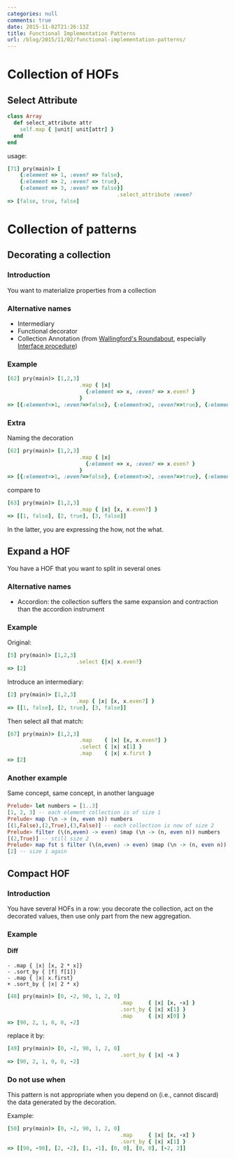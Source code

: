 ```yaml
---
categories: null
comments: true
date: 2015-11-02T21:26:13Z
title: Functional Implementation Patterns
url: /blog/2015/11/02/functional-implementation-patterns/
---
```


<!--
# Template

## Name
### Introduction
### Alternative names
### Forces
### Example
#### Diff
#### Step by step
### Use when
### Do not use when
### Relates to
#### Points to
#### Points here

-->

# Collection of HOFs

<!--

## Map

## Reduce, Inject

## Each

## Filter, Keep, Select

## Flatten

-->

## Select Attribute


```ruby
class Array
  def select_attribute attr
    self.map { |unit| unit[attr] }
  end
end
```

usage:

```ruby
[71] pry(main)> [
    {:element => 1, :even? => false},
    {:element => 2, :even? => true},
    {:element => 3, :even? => false}]
                                   .select_attribute :even?
=> [false, true, false]
```

# Collection of patterns

## Decorating a collection

### Introduction

You want to materialize properties from a collection

### Alternative names

  * Intermediary
  * Functional decorator
  * Collection Annotation (from [Wallingford's Roundabout](http://www.cs.uni.edu/~wallingf/patterns/recursion.html), especially [Interface procedure](http://www.cs.uni.edu/~wallingf/patterns/recursion.html#2))

### Example

```ruby
[62] pry(main)> [1,2,3]
                       .map { |x| 
                         {:element => x, :even? => x.even? } 
                       }
=> [{:element=>1, :even?=>false}, {:element=>2, :even?=>true}, {:element=>3, :even?=>false}]
```

### Extra

Naming the decoration

```ruby
[62] pry(main)> [1,2,3]
                       .map { |x| 
                         {:element => x, :even? => x.even? } 
                       }
=> [{:element=>1, :even?=>false}, {:element=>2, :even?=>true}, {:element=>3, :even?=>false}]
```

compare to

```ruby
[63] pry(main)> [1,2,3]
                       .map { |x| [x, x.even?] }
=> [[1, false], [2, true], [3, false]]
```

In the latter, you are expressing the how, not the what.


## Expand a HOF

You have a HOF that you want to split in several ones

### Alternative names

  * Accordion: the collection suffers the same expansion and contraction than the accordion instrument


### Example

Original:

```ruby
[5] pry(main)> [1,2,3]
                      .select {|x| x.even?}
=> [2]
```

Introduce an intermediary:

```ruby
[2] pry(main)> [1,2,3]
                      .map { |x| [x, x.even?] }
=> [[1, false], [2, true], [3, false]]
```

Then select all that match:

```ruby
[67] pry(main)> [1,2,3]
                       .map    { |x| [x, x.even?] }
                       .select { |x| x[1] }
                       .map    { |x| x.first }
=> [2]
```

### Another example

Same concept, same concept, in another language

```haskell
Prelude> let numbers = [1..3]
[1, 2, 3] -- each element collection is of size 1
Prelude> map (\n -> (n, even n)) numbers 
[(1,False),(2,True),(3,False)] -- each collection is now of size 2
Prelude> filter (\(n,even) -> even) $map (\n -> (n, even n)) numbers
[(2,True)] -- still size 2
Prelude> map fst $ filter (\(n,even) -> even) $map (\n -> (n, even n)) numbers
[2] -- size 1 again
```

## Compact HOF

### Introduction

You have several HOFs in a row: you decorate the collection, act on the decorated values, then use only part from the new aggregation.

### Example

#### Diff

```
- .map { |x| [x, 2 * x]}
- .sort_by { |f| f[1]}
- .map { |x| x.first}
+ .sort_by { |x| 2 * x}
```

```ruby
[48] pry(main)> [0, -2, 90, 1, 2, 0]
                                    .map     { |x| [x, -x] }
                                    .sort_by { |x| x[1] }
                                    .map     { |x| x[0] }
=> [90, 2, 1, 0, 0, -2]
```

replace it by:

```ruby
[49] pry(main)> [0, -2, 90, 1, 2, 0]
                                    .sort_by { |x| -x }
=> [90, 2, 1, 0, 0, -2]
```

### Do not use when

This pattern is not appropriate when you depend on (i.e., cannot discard) the data generated by the decoration.

Example:
   
```ruby
[50] pry(main)> [0, -2, 90, 1, 2, 0]
                                    .map     { |x| [x, -x] }
                                    .sort_by { |x| x[1] }
=> [[90, -90], [2, -2], [1, -1], [0, 0], [0, 0], [-2, 2]]
```
